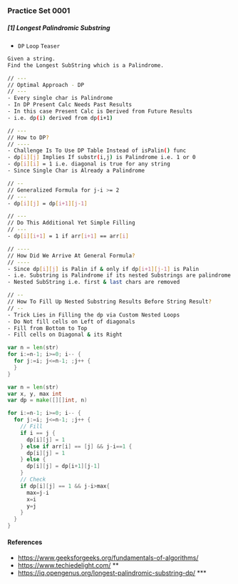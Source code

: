 ### Practice Set 0001

##### [1] Longest Palindromic Substring
- `DP` `Loop` `Teaser`
```bash
Given a string.
Find the Longest SubString which is a Palindrome.
```
```bash
// ---
// Optimal Approach - DP
// ---
- Every single char is Palindrome
- In DP Present Calc Needs Past Results
- In this case Present Calc is Derived from Future Results
- i.e. dp(i) derived from dp(i+1)
```
```bash
// ---
// How to DP?
// ----
- Challenge Is To Use DP Table Instead of isPalin() func
- dp[i][j] Implies If substr(i,j) is Palindrome i.e. 1 or 0
- dp[i][i] = 1 i.e. diagonal is true for any string
- Since Single Char is Already a Palindrome
```
```bash
// --
// Generalized Formula for j-i >= 2
// ---
- dp[i][j] = dp[i+1][j-1]
```
```bash
// ---
// Do This Additional Yet Simple Filling
// ---
- dp[i][i+1] = 1 if arr[i+1] == arr[i]
```
```bash
// ----
// How Did We Arrive At General Formula?
// ----
- Since dp[i][j] is Palin if & only if dp[i+1][j-1] is Palin
- i.e. Substring is Palindrome if its nested Substrings are palindrome
- Nested SubString i.e. first & last chars are removed
```
```bash
// --
// How To Fill Up Nested Substring Results Before String Result?
// --
- Trick Lies in Filling the dp via Custom Nested Loops
- Do Not fill cells on Left of diagonals
- Fill from Bottom to Top
- Fill cells on Diagonal & its Right
```
```go
var n = len(str)
for i:=n-1; i>=0; i-- {
  for j:=i; j<=n-1; ;j++ {
  }
}
```
```go
var n = len(str)
var x, y, max int
var dp = make([][]int, n)

for i:=n-1; i>=0; i-- {
  for j:=i; j<=n-1; ;j++ {
    // Fill
    if i == j {
      dp[i][j] = 1
    } else if arr[i] == [j] && j-i==1 {
      dp[i][j] = 1
    } else {
      dp[i][j] = dp[i+1][j-1]
    }
    // Check
    if dp[i][j] == 1 && j-i>max{
      max=j-i
      x=i
      y=j
    }
  }
}
```

#### References
- https://www.geeksforgeeks.org/fundamentals-of-algorithms/
- https://www.techiedelight.com/ **
- https://iq.opengenus.org/longest-palindromic-substring-dp/ ***
